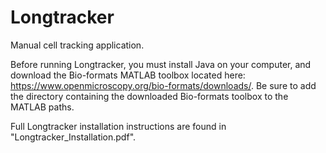# Longtracker
Manual cell tracking application. 

Before running Longtracker, you must install Java on your computer, and download the Bio-formats MATLAB toolbox located here: https://www.openmicroscopy.org/bio-formats/downloads/.
Be sure to add the directory containing the downloaded Bio-formats toolbox to the MATLAB paths.

Full Longtracker installation instructions are found in "Longtracker_Installation.pdf".
